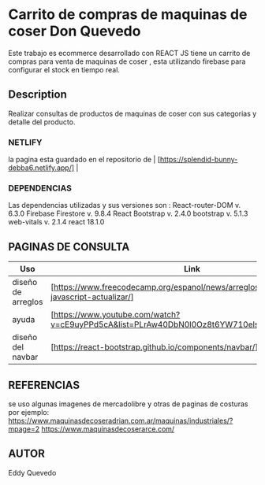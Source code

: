 # Carrito de compras de maquinas de coser Don Quevedo

Este trabajo es ecommerce desarrollado con REACT JS tiene un carrito de compras para venta de maquinas de coser , esta utilizando firebase para configurar el stock en tiempo real.

## Description
Realizar consultas de productos de maquinas de coser con sus categorias y detalle del producto.


### NETLIFY
 la pagina esta guardado en el repositorio de | [https://splendid-bunny-debba6.netlify.app/] |
 
 ### DEPENDENCIAS
 Las dependencias utilizadas y sus versiones son :
 React-router-DOM v. 6.3.0
 Firebase Firestore v. 9.8.4
 React Bootstrap v. 2.4.0
 bootstrap v. 5.1.3
 web-vitals v. 2.1.4
 react 18.1.0


## PAGINAS DE CONSULTA
| Uso | Link |
| ------ | ------ |
| diseño de arreglos| [https://www.freecodecamp.org/espanol/news/arreglos-de-objetos-en-javascript-actualizar/] |
| ayuda| [https://www.youtube.com/watch?v=cE9uyPPd5cA&list=PLrAw40DbN0l0Oz8t6YW710elsz5dro8ec&index=2] |
| diseño del navbar | [https://react-bootstrap.github.io/components/navbar/] |

## REFERENCIAS
se uso algunas imagenes de mercadolibre y otras de paginas de costuras
por ejemplo:
https://www.maquinasdecoseradrian.com.ar/maquinas/industriales/?mpage=2
https://www.maquinasdecoserarce.com/

## AUTOR
Eddy Quevedo

